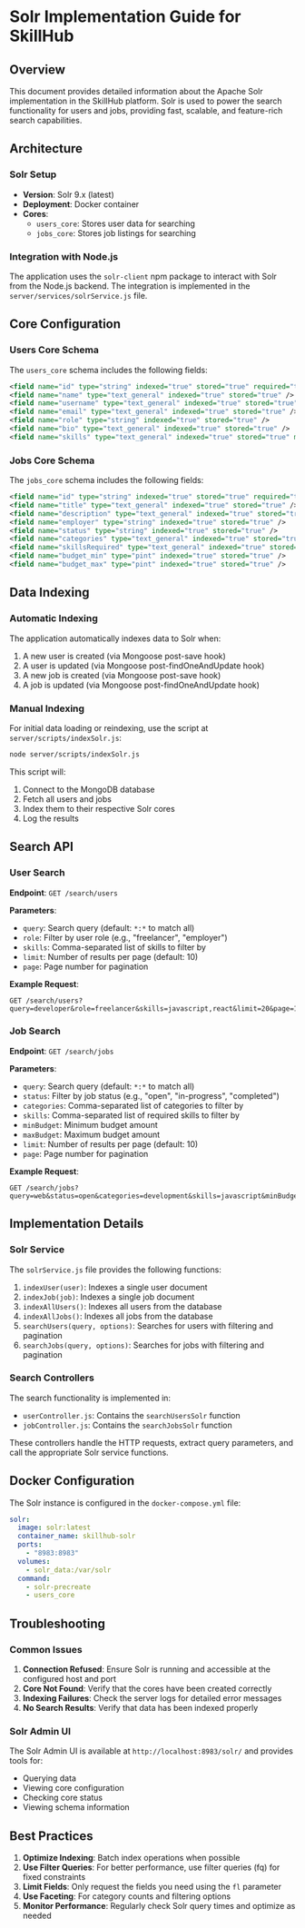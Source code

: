 # Solr Implementation Guide for SkillHub

## Overview

This document provides detailed information about the Apache Solr implementation in the SkillHub platform. Solr is used to power the search functionality for users and jobs, providing fast, scalable, and feature-rich search capabilities.

## Architecture

### Solr Setup

- **Version**: Solr 9.x (latest)
- **Deployment**: Docker container
- **Cores**: 
  - `users_core`: Stores user data for searching
  - `jobs_core`: Stores job listings for searching

### Integration with Node.js

The application uses the `solr-client` npm package to interact with Solr from the Node.js backend. The integration is implemented in the `server/services/solrService.js` file.

## Core Configuration

### Users Core Schema

The `users_core` schema includes the following fields:

```xml
<field name="id" type="string" indexed="true" stored="true" required="true" multiValued="false" />
<field name="name" type="text_general" indexed="true" stored="true" />
<field name="username" type="text_general" indexed="true" stored="true" />
<field name="email" type="text_general" indexed="true" stored="true" />
<field name="role" type="string" indexed="true" stored="true" />
<field name="bio" type="text_general" indexed="true" stored="true" />
<field name="skills" type="text_general" indexed="true" stored="true" multiValued="true" />
```

### Jobs Core Schema

The `jobs_core` schema includes the following fields:

```xml
<field name="id" type="string" indexed="true" stored="true" required="true" multiValued="false" />
<field name="title" type="text_general" indexed="true" stored="true" />
<field name="description" type="text_general" indexed="true" stored="true" />
<field name="employer" type="string" indexed="true" stored="true" />
<field name="status" type="string" indexed="true" stored="true" />
<field name="categories" type="text_general" indexed="true" stored="true" multiValued="true" />
<field name="skillsRequired" type="text_general" indexed="true" stored="true" multiValued="true" />
<field name="budget_min" type="pint" indexed="true" stored="true" />
<field name="budget_max" type="pint" indexed="true" stored="true" />
```

## Data Indexing

### Automatic Indexing

The application automatically indexes data to Solr when:

1. A new user is created (via Mongoose post-save hook)
2. A user is updated (via Mongoose post-findOneAndUpdate hook)
3. A new job is created (via Mongoose post-save hook)
4. A job is updated (via Mongoose post-findOneAndUpdate hook)

### Manual Indexing

For initial data loading or reindexing, use the script at `server/scripts/indexSolr.js`:

```bash
node server/scripts/indexSolr.js
```

This script will:
1. Connect to the MongoDB database
2. Fetch all users and jobs
3. Index them to their respective Solr cores
4. Log the results

## Search API

### User Search

**Endpoint**: `GET /search/users`

**Parameters**:
- `query`: Search query (default: `*:*` to match all)
- `role`: Filter by user role (e.g., "freelancer", "employer")
- `skills`: Comma-separated list of skills to filter by
- `limit`: Number of results per page (default: 10)
- `page`: Page number for pagination

**Example Request**:
```
GET /search/users?query=developer&role=freelancer&skills=javascript,react&limit=20&page=1
```

### Job Search

**Endpoint**: `GET /search/jobs`

**Parameters**:
- `query`: Search query (default: `*:*` to match all)
- `status`: Filter by job status (e.g., "open", "in-progress", "completed")
- `categories`: Comma-separated list of categories to filter by
- `skills`: Comma-separated list of required skills to filter by
- `minBudget`: Minimum budget amount
- `maxBudget`: Maximum budget amount
- `limit`: Number of results per page (default: 10)
- `page`: Page number for pagination

**Example Request**:
```
GET /search/jobs?query=web&status=open&categories=development&skills=javascript&minBudget=500&maxBudget=2000&limit=20&page=1
```

## Implementation Details

### Solr Service

The `solrService.js` file provides the following functions:

1. `indexUser(user)`: Indexes a single user document
2. `indexJob(job)`: Indexes a single job document
3. `indexAllUsers()`: Indexes all users from the database
4. `indexAllJobs()`: Indexes all jobs from the database
5. `searchUsers(query, options)`: Searches for users with filtering and pagination
6. `searchJobs(query, options)`: Searches for jobs with filtering and pagination

### Search Controllers

The search functionality is implemented in:
- `userController.js`: Contains the `searchUsersSolr` function
- `jobController.js`: Contains the `searchJobsSolr` function

These controllers handle the HTTP requests, extract query parameters, and call the appropriate Solr service functions.

## Docker Configuration

The Solr instance is configured in the `docker-compose.yml` file:

```yaml
solr:
  image: solr:latest
  container_name: skillhub-solr
  ports:
    - "8983:8983"
  volumes:
    - solr_data:/var/solr
  command:
    - solr-precreate
    - users_core
```

## Troubleshooting

### Common Issues

1. **Connection Refused**: Ensure Solr is running and accessible at the configured host and port
2. **Core Not Found**: Verify that the cores have been created correctly
3. **Indexing Failures**: Check the server logs for detailed error messages
4. **No Search Results**: Verify that data has been indexed properly

### Solr Admin UI

The Solr Admin UI is available at `http://localhost:8983/solr/` and provides tools for:
- Querying data
- Viewing core configuration
- Checking core status
- Viewing schema information

## Best Practices

1. **Optimize Indexing**: Batch index operations when possible
2. **Use Filter Queries**: For better performance, use filter queries (fq) for fixed constraints
3. **Limit Fields**: Only request the fields you need using the `fl` parameter
4. **Use Faceting**: For category counts and filtering options
5. **Monitor Performance**: Regularly check Solr query times and optimize as needed